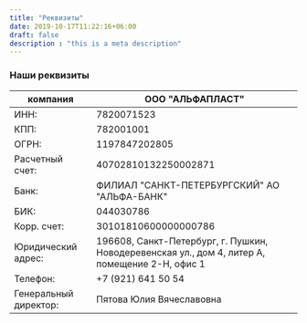 ```yaml
---
title: "Реквизиты"
date: 2019-10-17T11:22:16+06:00
draft: false
description : "this is a meta description"
---
```


### Наши реквизиты

| компания             | ООО "АЛЬФАПЛАСТ"                                                                              |
|----------------------|-----------------------------------------------------------------------------------------------|
| ИНН:                 | 7820071523                                                                                    |
| КПП:                 | 782001001                                                                                     |
| ОГРН:                | 1197847202805                                                                                 |
| Расчетный счет:      | 40702810132250002871                                                                          |
| Банк:                | ФИЛИАЛ "САНКТ-ПЕТЕРБУРГСКИЙ" АО "АЛЬФА-БАНК"                                                  |
| БИК:                 | 044030786                                                                                     |
| Корр. счет:          | 30101810600000000786                                                                          |
| Юридический адрес:   | 196608, Санкт-Петербург, г. Пушкин, Новодеревенская ул., дом 4, литер А, помещение 2-Н, офис 1|
| Телефон:             | +7 (921) 641 50 54                                                                            |
| Генеральный директор:| Пятова Юлия Вячеславовна                                                                      | 

 
